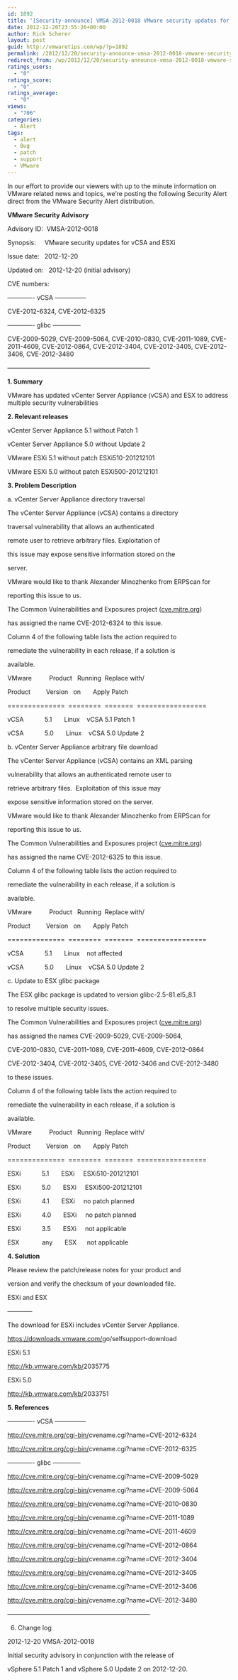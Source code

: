 ```yaml
---
id: 1892
title: '[Security-announce] VMSA-2012-0018 VMware security updates for vCSA and ESXi'
date: 2012-12-20T23:55:26+00:00
author: Rick Scherer
layout: post
guid: http://vmwaretips.com/wp/?p=1892
permalink: /2012/12/20/security-announce-vmsa-2012-0018-vmware-security-updates-for-vcsa-and-esxi/
redirect_from: /wp/2012/12/20/security-announce-vmsa-2012-0018-vmware-security-updates-for-vcsa-and-esxi/
ratings_users:
  - "0"
ratings_score:
  - "0"
ratings_average:
  - "0"
views:
  - "706"
categories:
  - Alert
tags:
  - alert
  - Bug
  - patch
  - support
  - VMware
---
```

In our effort to provide our viewers with up to the minute information on VMware related news and topics, we’re posting the following Security Alert direct from the VMware Security Alert distribution.



**VMware Security Advisory**

Advisory ID:  VMSA-2012-0018
  
Synopsis:     VMware security updates for vCSA and ESXi
  
Issue date:   2012-12-20
  
Updated on:   2012-12-20 (initial advisory)
  
CVE numbers:
  
&#8212;&#8212;&#8212;&#8212;- vCSA &#8212;&#8212;&#8212;&#8212;&#8212;
  
CVE-2012-6324, CVE-2012-6325

&#8212;&#8212;&#8212;&#8212;- glibc &#8212;&#8212;&#8212;&#8212;&#8211;
  
CVE-2009-5029, CVE-2009-5064, CVE-2010-0830, CVE-2011-1089, CVE-2011-4609, CVE-2012-0864, CVE-2012-3404, CVE-2012-3405, CVE-2012-3406, CVE-2012-3480

&#8212;&#8212;&#8212;&#8212;&#8212;&#8212;&#8212;&#8212;&#8212;&#8212;&#8211;<wbr>&#8212;&#8212;&#8212;&#8212;&#8212;&#8212;&#8212;&#8212;&#8212;&#8212;<wbr>&#8212;&#8212;&#8211;

**1. Summary**

VMware has updated vCenter Server Appliance (vCSA) and ESX to address multiple security vulnerabilities

**2. Relevant releases**

vCenter Server Appliance 5.1 without Patch 1
  
vCenter Server Appliance 5.0 without Update 2

VMware ESXi 5.1 without patch ESXi510-201212101
  
VMware ESXi 5.0 without patch ESXi500-201212101

**3. Problem Description**

a. vCenter Server Appliance directory traversal

The vCenter Server Appliance (vCSA) contains a directory
  
traversal vulnerability that allows an authenticated
  
remote user to retrieve arbitrary files. Exploitation of
  
this issue may expose sensitive information stored on the
  
server.

VMware would like to thank Alexander Minozhenko from ERPScan for
  
reporting this issue to us.

The Common Vulnerabilities and Exposures project (<a href="http://cve.mitre.org/" target="_blank">cve.mitre.org</a>)
  
has assigned the name CVE-2012-6324 to this issue.

Column 4 of the following table lists the action required to
  
remediate the vulnerability in each release, if a solution is
  
available.

VMware          Product   Running  Replace with/
  
Product         Version   on       Apply Patch
  
==============  ========  =======  =================
  
vCSA            5.1       Linux    vCSA 5.1 Patch 1
  
vCSA            5.0       Linux    vCSA 5.0 Update 2

b. vCenter Server Appliance arbitrary file download

The vCenter Server Appliance (vCSA) contains an XML parsing
  
vulnerability that allows an authenticated remote user to
  
retrieve arbitrary files.  Exploitation of this issue may
  
expose sensitive information stored on the server.

VMware would like to thank Alexander Minozhenko from ERPScan for
  
reporting this issue to us.

The Common Vulnerabilities and Exposures project (<a href="http://cve.mitre.org/" target="_blank">cve.mitre.org</a>)
  
has assigned the name CVE-2012-6325 to this issue.

Column 4 of the following table lists the action required to
  
remediate the vulnerability in each release, if a solution is
  
available.

VMware          Product   Running  Replace with/
  
Product         Version   on       Apply Patch
  
==============  ========  =======  =================
  
vCSA            5.1       Linux    not affected
  
vCSA            5.0       Linux    vCSA 5.0 Update 2

c. Update to ESX glibc package

The ESX glibc package is updated to version glibc-2.5-81.el5_8.1
  
to resolve multiple security issues.

The Common Vulnerabilities and Exposures project (<a href="http://cve.mitre.org/" target="_blank">cve.mitre.org</a>)
  
has assigned the names CVE-2009-5029, CVE-2009-5064,
  
CVE-2010-0830, CVE-2011-1089, CVE-2011-4609, CVE-2012-0864
  
CVE-2012-3404, CVE-2012-3405, CVE-2012-3406 and CVE-2012-3480
  
to these issues.

Column 4 of the following table lists the action required to
  
remediate the vulnerability in each release, if a solution is
  
available.

VMware          Product   Running  Replace with/
  
Product         Version   on       Apply Patch
  
==============  ========  =======  =================
  
ESXi            5.1       ESXi     ESXi510-201212101
  
ESXi            5.0       ESXi     ESXi500-201212101
  
ESXi            4.1       ESXi     no patch planned
  
ESXi            4.0       ESXi     no patch planned
  
ESXi            3.5       ESXi     not applicable

ESX             any       ESX      not applicable

**4. Solution**

Please review the patch/release notes for your product and
  
version and verify the checksum of your downloaded file.

ESXi and ESX
  
&#8212;&#8212;&#8212;&#8212;
  
The download for ESXi includes vCenter Server Appliance.

<a href="https://downloads.vmware.com/go/selfsupport-download" target="_blank">https://downloads.vmware.com/<wbr>go/selfsupport-download</wbr></a>

ESXi 5.1
  
<a href="http://kb.vmware.com/kb/2035775" target="_blank">http://kb.vmware.com/kb/<wbr>2035775</wbr></a>

ESXi 5.0
  
<a href="http://kb.vmware.com/kb/2033751" target="_blank">http://kb.vmware.com/kb/<wbr>2033751</wbr></a>

**5. References**

&#8212;&#8212;&#8212;&#8212;- vCSA &#8212;&#8212;&#8212;&#8212;&#8212;
  
<a href="http://cve.mitre.org/cgi-bin/cvename.cgi?name=CVE-2012-6324" target="_blank">http://cve.mitre.org/cgi-bin/<wbr>cvename.cgi?name=CVE-2012-6324</wbr></a>
  
<a href="http://cve.mitre.org/cgi-bin/cvename.cgi?name=CVE-2012-6325" target="_blank">http://cve.mitre.org/cgi-bin/<wbr>cvename.cgi?name=CVE-2012-6325</wbr></a>
  
&#8212;&#8212;&#8212;&#8212;- glibc &#8212;&#8212;&#8212;&#8212;&#8211;
  
<a href="http://cve.mitre.org/cgi-bin/cvename.cgi?name=CVE-2009-5029" target="_blank">http://cve.mitre.org/cgi-bin/<wbr>cvename.cgi?name=CVE-2009-5029</wbr></a>
  
<a href="http://cve.mitre.org/cgi-bin/cvename.cgi?name=CVE-2009-5064" target="_blank">http://cve.mitre.org/cgi-bin/<wbr>cvename.cgi?name=CVE-2009-5064</wbr></a>
  
<a href="http://cve.mitre.org/cgi-bin/cvename.cgi?name=CVE-2010-0830" target="_blank">http://cve.mitre.org/cgi-bin/<wbr>cvename.cgi?name=CVE-2010-0830</wbr></a>
  
<a href="http://cve.mitre.org/cgi-bin/cvename.cgi?name=CVE-2011-1089" target="_blank">http://cve.mitre.org/cgi-bin/<wbr>cvename.cgi?name=CVE-2011-1089</wbr></a>
  
<a href="http://cve.mitre.org/cgi-bin/cvename.cgi?name=CVE-2011-4609" target="_blank">http://cve.mitre.org/cgi-bin/<wbr>cvename.cgi?name=CVE-2011-4609</wbr></a>
  
<a href="http://cve.mitre.org/cgi-bin/cvename.cgi?name=CVE-2012-0864" target="_blank">http://cve.mitre.org/cgi-bin/<wbr>cvename.cgi?name=CVE-2012-0864</wbr></a>
  
<a href="http://cve.mitre.org/cgi-bin/cvename.cgi?name=CVE-2012-3404" target="_blank">http://cve.mitre.org/cgi-bin/<wbr>cvename.cgi?name=CVE-2012-3404</wbr></a>
  
<a href="http://cve.mitre.org/cgi-bin/cvename.cgi?name=CVE-2012-3405" target="_blank">http://cve.mitre.org/cgi-bin/<wbr>cvename.cgi?name=CVE-2012-3405</wbr></a>
  
<a href="http://cve.mitre.org/cgi-bin/cvename.cgi?name=CVE-2012-3406" target="_blank">http://cve.mitre.org/cgi-bin/<wbr>cvename.cgi?name=CVE-2012-3406</wbr></a>
  
<a href="http://cve.mitre.org/cgi-bin/cvename.cgi?name=CVE-2012-3480" target="_blank">http://cve.mitre.org/cgi-bin/<wbr>cvename.cgi?name=CVE-2012-3480</wbr></a>

&#8212;&#8212;&#8212;&#8212;&#8212;&#8212;&#8212;&#8212;&#8212;&#8212;&#8211;<wbr>&#8212;&#8212;&#8212;&#8212;&#8212;&#8212;&#8212;&#8212;&#8212;&#8212;<wbr>&#8212;&#8212;&#8211;

6. Change log

2012-12-20 VMSA-2012-0018
  
Initial security advisory in conjunction with the release of
  
vSphere 5.1 Patch 1 and vSphere 5.0 Update 2 on 2012-12-20.
  
</wbr></wbr></wbr></wbr>